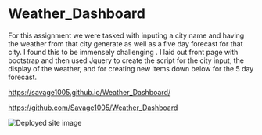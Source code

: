 # Weather_Dashboard

For this assignment we were tasked with inputing a city name and having the weather from that city generate  as well as a five day forecast for that city.  I found this to be immensely challenging .  I laid out front page with bootstrap and then used Jquery to create the script for the city input, the display of the weather, and for creating new items down below for the 5 day forecast.   

https://savage1005.github.io/Weather_Dashboard/

https://github.com/Savage1005/Weather_Dashboard

![Deployed site image](https://github.com/Savage1005/Weather_Dashboard/assets/weatherdash.png)